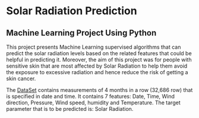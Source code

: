 # Solar Radiation Prediction
## Machine Learning Project Using Python
This project presents Machine Learning supervised algorithms that can predict the solar radiation levels based on the related features that could be helpful in predicting it. Moreover, the aim of this project was for people with sensitive skin that are most affected by Solar Radiation to help them avoid the exposure to excessive radiation and hence reduce the risk of getting a skin cancer.

The [DataSet](https://www.kaggle.com/dronio/SolarEnergy) contains measurements of 4 months in a row (32,686 row) that is specified in date and time. It contains 7 features: Date, Time, Wind direction, Pressure, Wind speed, humidity and Temperature. The target parameter that is to be predicted is: Solar Radiation.
